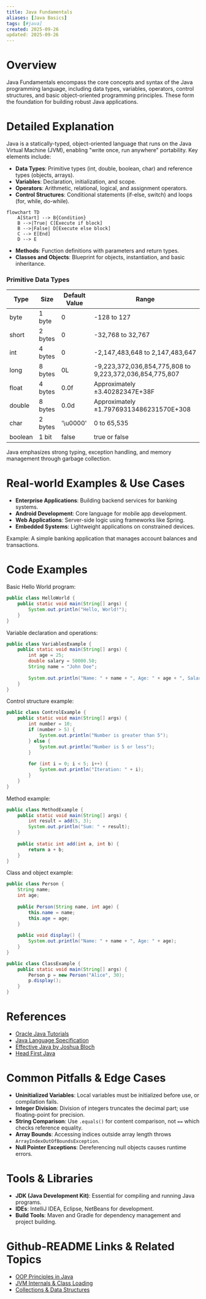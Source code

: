 ```yaml
---
title: Java Fundamentals
aliases: [Java Basics]
tags: [#java]
created: 2025-09-26
updated: 2025-09-26
---
```


# Overview

Java Fundamentals encompass the core concepts and syntax of the Java programming language, including data types, variables, operators, control structures, and basic object-oriented programming principles. These form the foundation for building robust Java applications.

# Detailed Explanation

Java is a statically-typed, object-oriented language that runs on the Java Virtual Machine (JVM), enabling "write once, run anywhere" portability. Key elements include:

- **Data Types**: Primitive types (int, double, boolean, char) and reference types (objects, arrays).
- **Variables**: Declaration, initialization, and scope.
- **Operators**: Arithmetic, relational, logical, and assignment operators.
- **Control Structures**: Conditional statements (if-else, switch) and loops (for, while, do-while).

```mermaid
flowchart TD
    A[Start] --> B{Condition}
    B -->|True| C[Execute if block]
    B -->|False| D[Execute else block]
    C --> E[End]
    D --> E
```

- **Methods**: Function definitions with parameters and return types.
- **Classes and Objects**: Blueprint for objects, instantiation, and basic inheritance.

### Primitive Data Types

| Type | Size | Default Value | Range |
|------|------|---------------|-------|
| byte | 1 byte | 0 | -128 to 127 |
| short | 2 bytes | 0 | -32,768 to 32,767 |
| int | 4 bytes | 0 | -2,147,483,648 to 2,147,483,647 |
| long | 8 bytes | 0L | -9,223,372,036,854,775,808 to 9,223,372,036,854,775,807 |
| float | 4 bytes | 0.0f | Approximately ±3.40282347E+38F |
| double | 8 bytes | 0.0d | Approximately ±1.79769313486231570E+308 |
| char | 2 bytes | '\u0000' | 0 to 65,535 |
| boolean | 1 bit | false | true or false |

Java emphasizes strong typing, exception handling, and memory management through garbage collection.

# Real-world Examples & Use Cases

- **Enterprise Applications**: Building backend services for banking systems.
- **Android Development**: Core language for mobile app development.
- **Web Applications**: Server-side logic using frameworks like Spring.
- **Embedded Systems**: Lightweight applications on constrained devices.

Example: A simple banking application that manages account balances and transactions.

# Code Examples

Basic Hello World program:

```java
public class HelloWorld {
    public static void main(String[] args) {
        System.out.println("Hello, World!");
    }
}
```

Variable declaration and operations:

```java
public class VariablesExample {
    public static void main(String[] args) {
        int age = 25;
        double salary = 50000.50;
        String name = "John Doe";
        
        System.out.println("Name: " + name + ", Age: " + age + ", Salary: " + salary);
    }
}
```

Control structure example:

```java
public class ControlExample {
    public static void main(String[] args) {
        int number = 10;
        if (number > 5) {
            System.out.println("Number is greater than 5");
        } else {
            System.out.println("Number is 5 or less");
        }
        
        for (int i = 0; i < 5; i++) {
            System.out.println("Iteration: " + i);
        }
    }
}
```

Method example:

```java
public class MethodExample {
    public static void main(String[] args) {
        int result = add(5, 3);
        System.out.println("Sum: " + result);
    }
    
    public static int add(int a, int b) {
        return a + b;
    }
}
```

Class and object example:

```java
public class Person {
    String name;
    int age;
    
    public Person(String name, int age) {
        this.name = name;
        this.age = age;
    }
    
    public void display() {
        System.out.println("Name: " + name + ", Age: " + age);
    }
}

public class ClassExample {
    public static void main(String[] args) {
        Person p = new Person("Alice", 30);
        p.display();
    }
}
```

# References

- [Oracle Java Tutorials](https://docs.oracle.com/javase/tutorial/)
- [Java Language Specification](https://docs.oracle.com/javase/specs/jls/se21/html/index.html)
- [Effective Java by Joshua Bloch](https://www.amazon.com/Effective-Java-Joshua-Bloch/dp/0134685997)
- [Head First Java](https://www.amazon.com/Head-First-Java-Kathy-Sierra/dp/0596009208)

# Common Pitfalls & Edge Cases

- **Uninitialized Variables**: Local variables must be initialized before use, or compilation fails.
- **Integer Division**: Division of integers truncates the decimal part; use floating-point for precision.
- **String Comparison**: Use `.equals()` for content comparison, not `==` which checks reference equality.
- **Array Bounds**: Accessing indices outside array length throws `ArrayIndexOutOfBoundsException`.
- **Null Pointer Exceptions**: Dereferencing null objects causes runtime errors.

# Tools & Libraries

- **JDK (Java Development Kit)**: Essential for compiling and running Java programs.
- **IDEs**: IntelliJ IDEA, Eclipse, NetBeans for development.
- **Build Tools**: Maven and Gradle for dependency management and project building.

# Github-README Links & Related Topics

- [OOP Principles in Java](../oop-principles-in-java/)
- [JVM Internals & Class Loading](../jvm-internals-and-class-loading/)
- [Collections & Data Structures](../collections-and-data-structures/)